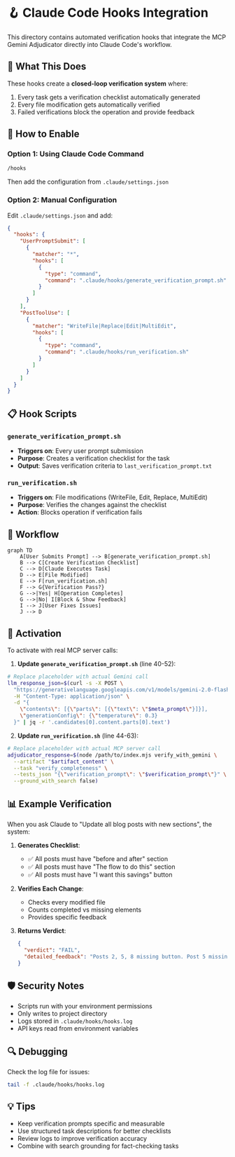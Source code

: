 # 🪝 Claude Code Hooks Integration

This directory contains automated verification hooks that integrate the MCP Gemini Adjudicator directly into Claude Code's workflow.

## 🎯 What This Does

These hooks create a **closed-loop verification system** where:
1. Every task gets a verification checklist automatically generated
2. Every file modification gets automatically verified
3. Failed verifications block the operation and provide feedback

## 🔧 How to Enable

### Option 1: Using Claude Code Command
```bash
/hooks
```
Then add the configuration from `.claude/settings.json`

### Option 2: Manual Configuration
Edit `.claude/settings.json` and add:

```json
{
  "hooks": {
    "UserPromptSubmit": [
      {
        "matcher": "*",
        "hooks": [
          {
            "type": "command",
            "command": ".claude/hooks/generate_verification_prompt.sh"
          }
        ]
      }
    ],
    "PostToolUse": [
      {
        "matcher": "WriteFile|Replace|Edit|MultiEdit",
        "hooks": [
          {
            "type": "command",
            "command": ".claude/hooks/run_verification.sh"
          }
        ]
      }
    ]
  }
}
```

## 📋 Hook Scripts

### `generate_verification_prompt.sh`
- **Triggers on**: Every user prompt submission
- **Purpose**: Creates a verification checklist for the task
- **Output**: Saves verification criteria to `last_verification_prompt.txt`

### `run_verification.sh`
- **Triggers on**: File modifications (WriteFile, Edit, Replace, MultiEdit)
- **Purpose**: Verifies the changes against the checklist
- **Action**: Blocks operation if verification fails

## 🔄 Workflow

```mermaid
graph TD
    A[User Submits Prompt] --> B[generate_verification_prompt.sh]
    B --> C[Create Verification Checklist]
    C --> D[Claude Executes Task]
    D --> E[File Modified]
    E --> F[run_verification.sh]
    F --> G{Verification Pass?}
    G -->|Yes| H[Operation Completes]
    G -->|No| I[Block & Show Feedback]
    I --> J[User Fixes Issues]
    J --> D
```

## 🚀 Activation

To activate with real MCP server calls:

1. **Update `generate_verification_prompt.sh`** (line 40-52):
```bash
# Replace placeholder with actual Gemini call
llm_response_json=$(curl -s -X POST \
  "https://generativelanguage.googleapis.com/v1/models/gemini-2.0-flash-exp:generateContent?key=$GEMINI_API_KEY" \
  -H "Content-Type: application/json" \
  -d "{
    \"contents\": [{\"parts\": [{\"text\": \"$meta_prompt\"}]}],
    \"generationConfig\": {\"temperature\": 0.3}
  }" | jq -r '.candidates[0].content.parts[0].text')
```

2. **Update `run_verification.sh`** (line 44-63):
```bash
# Replace placeholder with actual MCP server call
adjudicator_response=$(node /path/to/index.mjs verify_with_gemini \
  --artifact "$artifact_content" \
  --task "verify_completeness" \
  --tests_json "{\"verification_prompt\": \"$verification_prompt\"}" \
  --ground_with_search false)
```

## 📊 Example Verification

When you ask Claude to "Update all blog posts with new sections", the system:

1. **Generates Checklist**:
   - ✅ All posts must have "before and after" section
   - ✅ All posts must have "The flow to do this" section
   - ✅ All posts must have "I want this savings" button

2. **Verifies Each Change**:
   - Checks every modified file
   - Counts completed vs missing elements
   - Provides specific feedback

3. **Returns Verdict**:
   ```json
   {
     "verdict": "FAIL",
     "detailed_feedback": "Posts 2, 5, 8 missing button. Post 5 missing flow section."
   }
   ```

## 🛡️ Security Notes

- Scripts run with your environment permissions
- Only writes to project directory
- Logs stored in `.claude/hooks/hooks.log`
- API keys read from environment variables

## 🔍 Debugging

Check the log file for issues:
```bash
tail -f .claude/hooks/hooks.log
```

## 💡 Tips

- Keep verification prompts specific and measurable
- Use structured task descriptions for better checklists
- Review logs to improve verification accuracy
- Combine with search grounding for fact-checking tasks